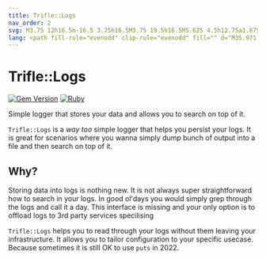 ```yaml
---
title: Trifle::Logs
nav_order: 2
svg: M3.75 12h16.5m-16.5 3.75h16.5M3.75 19.5h16.5M5.625 4.5h12.75a1.875 1.875 0 010 3.75H5.625a1.875 1.875 0 010-3.75z
lang: <path fill-rule="evenodd" clip-rule="evenodd" fill="" d="M35.971 111.33l81.958 11.188c-9.374-15.606-18.507-30.813-27.713-46.144L35.971 111.33zm89.71-86.383c-2.421 3.636-4.847 7.269-7.265 10.907a67619.72 67619.72 0 00-24.903 37.485c-.462.696-1.061 1.248-.41 2.321 8.016 13.237 15.969 26.513 23.942 39.777 1.258 2.095 2.53 4.182 4.157 6.192l4.834-96.58-.355-.102zM16.252 66.22c.375.355 1.311.562 1.747.347 7.689-3.779 15.427-7.474 22.948-11.564 2.453-1.333 4.339-3.723 6.452-5.661 6.997-6.417 13.983-12.847 20.966-19.278.427-.395.933-.777 1.188-1.275 2.508-4.902 4.973-9.829 7.525-14.898-3.043-1.144-5.928-2.263-8.849-3.281-.396-.138-1.02.136-1.449.375-6.761 3.777-13.649 7.353-20.195 11.472-3.275 2.061-5.943 5.098-8.843 7.743-4.674 4.266-9.342 8.542-13.948 12.882a24.011 24.011 0 00-3.288 3.854c-3.15 4.587-6.206 9.24-9.402 14.025 1.786 1.847 3.41 3.613 5.148 5.259zm28.102-6.271l-11.556 48.823 54.3-34.987-42.744-13.836zm76.631-34.846l-46.15 7.71 15.662 38.096c10.221-15.359 20.24-30.41 30.488-45.806zM44.996 56.644l41.892 13.6c-5.25-12.79-10.32-25.133-15.495-37.737L44.996 56.644zM16.831 75.643L2.169 110.691l27.925-.825-13.263-34.223zm13.593 26.096l.346-.076c3.353-13.941 6.754-27.786 10.177-42.272L18.544 71.035c3.819 9.926 7.891 20.397 11.88 30.704zm84.927-78.897c-4.459-1.181-8.918-2.366-13.379-3.539-6.412-1.686-12.829-3.351-19.237-5.052-.801-.213-1.38-.352-1.851.613-2.265 4.64-4.6 9.245-6.901 13.868-.071.143-.056.328-.111.687l41.47-6.285.009-.292zM89.482 12.288l36.343 10.054-6.005-17.11-30.285 6.715-.053.341zM33.505 114.007c-4.501-.519-9.122-.042-13.687.037-3.75.063-7.5.206-11.25.323-.386.012-.771.09-1.156.506 31.003 2.866 62.005 5.732 93.007 8.6l.063-.414-29.815-4.07c-12.384-1.691-24.747-3.551-37.162-4.982zM2.782 99.994c3.995-9.27 7.973-18.546 11.984-27.809.401-.929.37-1.56-.415-2.308-1.678-1.597-3.237-3.318-5.071-5.226-2.479 12.24-4.897 24.177-7.317 36.113l.271.127c.185-.297.411-.578.548-.897zm78.74-90.153c6.737-1.738 13.572-3.097 20.367-4.613.44-.099.87-.244 1.303-.368l-.067-.332-29.194 3.928c2.741 1.197 4.853 2.091 7.591 1.385z"></path>
---
```


# Trifle::Logs

[![Gem Version](https://badge.fury.io/rb/trifle-logs.svg)](https://rubygems.org/gems/trifle-logs)
[![Ruby](https://github.com/trifle-io/trifle-logs/workflows/Ruby/badge.svg?branch=main)](https://github.com/trifle-io/trifle-logs)

Simple logger that stores your data and allows you to search on top of it.

`Trifle::Logs` is a _way too_ simple logger that helps you persist your logs. It is great for scenarios where you wanna simply dump bunch of output into a file and then search on top of it.

## Why?

Storing data into logs is nothing new. It is not always super straightforward how to search in your logs. In good ol'days you would simply grep through the logs and call it a day. This interface is missing and your only option is to offload logs to 3rd party services specilising 

`Trifle::Logs` helps you to read through your logs without them leaving your infrastructure. It allows you to tailor configuration to your specific usecase. Because sometimes it is still OK to use `puts` in 2022.
